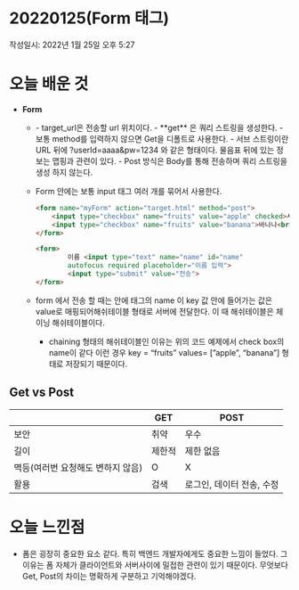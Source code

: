 # 20220125(Form 태그)

작성일시: 2022년 1월 25일 오후 5:27

# 오늘 배운 것

- **Form**
    - <form action=”**target_url**” method=”**get/post**”> </form>
        - target_url은 전송할 url 위치이다.
        - **get** 은 쿼리 스트링을 생성한다.
            - 보통 method를 입력하지 않으면 Get을 디폴트로 사용한다.
            - 서브 스트링이란 URL 뒤에 ?userId=aaaa&pw=1234 와 같은 형태이다. 물음표 뒤에 있는 정보는 맵핑과 관련이 있다.
        - Post 방식은 Body를 통해 전송하며 쿼리 스트링을 생성 하지 않는다.
    - Form 안에는 보통 input 태그 여러 개를 묶어서 사용한다.
        
        ```html
        <form name="myForm" action="target.html" method="post">
            <input type="checkbox" name="fruits" value="apple" checked>사과<br>
            <input type="checkbox" name="fruits" value="banana">바나나<br>
        </form>
        
        <form>
        		이름 <input type="text" name="name" id="name" 
        		autofocus required placeholder="이름 입력">
        		<input type="submit" value="전송">
        </form>
        ```
        
    - form 에서 전송 할 때는 안에 태그의 name 이 key 값  안에 들어가는 값은 value로 매핑되어해쉬테이블 형태로 서버에 전달한다. 이 때 해쉬테이블은 체이닝 해쉬테이블이다.
        - chaining 형태의 해쉬테이블인 이유는 위의 코드 예제에서 check box의 name이 같다 이런 경우 
        key = “fruits” values= [”apple”, “banana”] 형태로 저장되기 때문이다.
    

## Get   vs   Post

|  | GET | POST |
| --- | --- | --- |
| 보안 | 취약 | 우수 |
| 길이 | 제한적 | 제한 없음 |
| 멱등(여러번 요청해도 변하지 않음) | O | X |
| 활용 | 검색 | 로그인, 데이터 전송, 수정 |

# 오늘 느낀점

- 폼은 굉장히 중요한 요소 같다. 특히 백엔드 개발자에게도 중요한 느낌이 들었다. 그 이유는 폼 자체가 클라이언트와 서버사이에 밀접한 관련이 있기 때문이다. 무엇보다 Get, Post의 차이는 명확하게 구분하고 기억해야겠다.